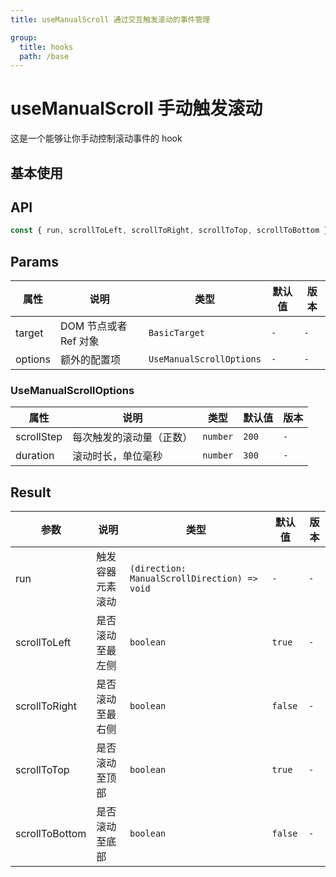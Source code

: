```yaml
---
title: useManualScroll 通过交互触发滚动的事件管理

group:
  title: hooks
  path: /base
---
```


# useManualScroll 手动触发滚动

这是一个能够让你手动控制滚动事件的 hook

## 基本使用

<code title="基本使用" src="../demo/useManualScroll/basic.tsx"></code>

## API

```ts | pure
const { run, scrollToLeft, scrollToRight, scrollToTop, scrollToBottom } = useManualScroll(target, options);
```

## Params

| 属性    | 说明                  | 类型                     | 默认值 | 版本 |
| ------- | --------------------- | ------------------------ | ------ | ---- |
| target  | DOM 节点或者 Ref 对象 | `BasicTarget`            | `-`    | `-`  |
| options | 额外的配置项          | `UseManualScrollOptions` | `-`    | `-`  |

### UseManualScrollOptions

| 属性       | 说明                     | 类型     | 默认值 | 版本 |
| ---------- | ------------------------ | -------- | ------ | ---- |
| scrollStep | 每次触发的滚动量（正数） | `number` | `200`  | `-`  |
| duration   | 滚动时长，单位毫秒       | `number` | `300`  | `-`  |

## Result

| 参数           | 说明             | 类型                                         | 默认值  | 版本 |
| -------------- | ---------------- | -------------------------------------------- | ------- | ---- |
| run            | 触发容器元素滚动 | `(direction: ManualScrollDirection) => void` | `-`     | `-`  |
| scrollToLeft   | 是否滚动至最左侧 | `boolean`                                    | `true`  | `-`  |
| scrollToRight  | 是否滚动至最右侧 | `boolean`                                    | `false` | `-`  |
| scrollToTop    | 是否滚动至顶部   | `boolean`                                    | `true`  | `-`  |
| scrollToBottom | 是否滚动至底部   | `boolean`                                    | `false` | `-`  |
